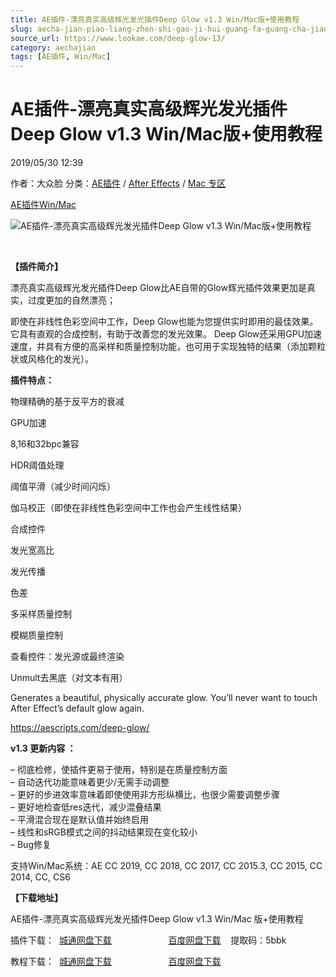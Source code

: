 ```yaml
---
title: AE插件-漂亮真实高级辉光发光插件Deep Glow v1.3 Win/Mac版+使用教程
slug: aecha-jian-piao-liang-zhen-shi-gao-ji-hui-guang-fa-guang-cha-jian-deep-glow-v1-3-win-macban-shi-yong-jiao-cheng
source_url: https://www.lookae.com/deep-glow-13/
category: aechajian
tags: [AE插件, Win/Mac]
---
```

# AE插件-漂亮真实高级辉光发光插件Deep Glow v1.3 Win/Mac版+使用教程

2019/05/30 12:39

作者：大众脸
分类：[AE插件](https://www.lookae.com/after-effects/aechajian/) / [After Effects](https://www.lookae.com/after-effects/) / [Mac 专区](https://www.lookae.com/mac-osx/)

[AE插件](https://www.lookae.com/tag/ae%e6%8f%92%e4%bb%b6/)[Win/Mac](https://www.lookae.com/tag/winmac/)

![AE插件-漂亮真实高级辉光发光插件Deep Glow v1.3 Win/Mac版+使用教程](https://www.lookae.com/wp-content/uploads/2019/01/Deep-Glow.jpg "AE插件-漂亮真实高级辉光发光插件Deep Glow v1.3 Win/Mac版+使用教程-LookAE.com")

﻿

**【插件简介】**

漂亮真实高级辉光发光插件Deep Glow比AE自带的Glow辉光插件效果更加是真实，过度更加的自然漂亮；

即使在非线性色彩空间中工作，Deep Glow也能为您提供实时即用的最佳效果。 它具有直观的合成控制，有助于改善您的发光效果。 Deep Glow还采用GPU加速速度，并具有方便的高采样和质量控制功能，也可用于实现独特的结果（添加颗粒状或风格化的发光）。

**插件特点：**

物理精确的基于反平方的衰减

GPU加速

8,16和32bpc兼容

HDR阈值处理

阈值平滑（减少时间闪烁）

伽马校正（即使在非线性色彩空间中工作也会产生线性结果）

合成控件

发光宽高比

发光传播

色差

多采样质量控制

模糊质量控制

查看控件：发光源或最终渲染

Unmult去黑底（对文本有用）

Generates a beautiful, physically accurate glow. You’ll never want to touch After Effect’s default glow again.

https://aescripts.com/deep-glow/

**v1.3 更新内容 ：**

– 彻底检修，使插件更易于使用，特别是在质量控制方面  
– 自动迭代功能意味着更少/无需手动调整  
– 更好的步进效率意味着即使使用非方形纵横比，也很少需要调整步骤  
– 更好地检查低res迭代，减少混叠结果  
– 平滑混合现在是默认值并始终启用  
– 线性和sRGB模式之间的抖动结果现在变化较小  
– Bug修复

支持Win/Mac系统：AE CC 2019, CC 2018, CC 2017, CC 2015.3, CC 2015, CC 2014, CC, CS6

**【下载地址】**

AE插件-漂亮真实高级辉光发光插件Deep Glow v1.3 Win/Mac 版+使用教程

插件下载：  [城通网盘下载](https://lookae.ctfile.com/fs/680462-376239338)                       [百度网盘下载](https://pan.baidu.com/s/1XHujDLrzXwIMkb6L0_vZIw)    提取码：5bbk

教程下载：  [城通网盘下载](https://lookae.ctfile.com/fs/680462-328767396)                       [百度网盘下载](https://pan.baidu.com/s/1JDjE2_TJ_7Ebph8iWY2emw)
